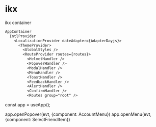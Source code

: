 # ikx

ikx container

```txt
AppContainer
  IntlProvider
    <LocalizationProvider dateAdapter={AdapterDayjs}>
      <ThemeProvider>
        <GlobalStyles />
        <RouteProvider routes={routes}>
          <HelmetHandler />
          <PopoverHandler />
          <ModalHandler />
          <MenuHandler />
          <ToastHandler />
          <FeedbackHandler />
          <AlertHandler />
          <ConfirmHandler />
          <Routes group="root" />
```

const app = useApp();

app.openPopover(evt, {component: AccountMenu})
app.openMenu(evt, {component: SelectFriendItem})
